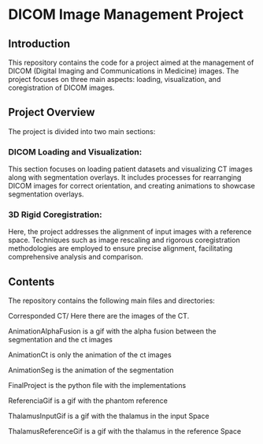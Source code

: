 # DICOM Image Management Project
## Introduction
This repository contains the code for a project aimed at  the management of DICOM (Digital Imaging and Communications in Medicine) images. The project focuses on three main aspects: loading, visualization, and coregistration of DICOM images.

## Project Overview
The project is divided into two main sections:

### DICOM Loading and Visualization: 
This section focuses on loading patient datasets and visualizing CT images along with segmentation overlays. It includes processes for rearranging DICOM images for correct orientation, and creating animations to showcase segmentation overlays.

### 3D Rigid Coregistration: 
Here, the project addresses the alignment of input images with a reference space. Techniques such as image rescaling and rigorous coregistration methodologies are employed to ensure precise alignment, facilitating comprehensive analysis and comparison.

## Contents
The repository contains the following main files and directories:

Corresponded CT/ Here there are the images of the CT.

AnimationAlphaFusion is a gif with the alpha fusion between the segmentation and the ct images

AnimationCt is only the animation of the ct images

AnimationSeg is the animation of the segmentation

FinalProject is the python file with the implementations

ReferenciaGif is a gif with the phantom reference

ThalamusInputGif is a gif with the thalamus in the input Space

ThalamusReferenceGif is a gif with the thalamus in the reference Space
